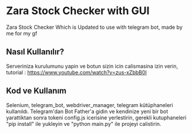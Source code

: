 # Zara Stock Checker with GUI
Zara Stock Checker Which is Updated to use with telegram bot, made by me for my gf

## Nasıl Kullanılır?

Serveriniza kurulumunu yapin ve botun sizin icin calismasina izin verin, tutorial : https://www.youtube.com/watch?v=zus-xZbbB0I

## Kod ve Kullanım
Selenium, telegram_bot, webdriver_manager, telegram  kütüphaneleri kullanıldı.
Telegram'dan Bot Father'a gidin ve kendinize yeni bir bot yarattiktan sonra tokeni config.js icerisine yerlestirin,
gerekli kutuphaneleri "pip install" ile yukleyin ve "python main.py" ile projeyi calistirin.

